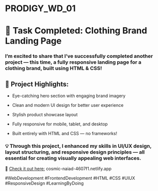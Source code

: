 # PRODIGY_WD_01

# 🎯 Task Completed: Clothing Brand Landing Page
### I’m excited to share that I’ve successfully completed another project — this time, a fully responsive landing page for a clothing brand, built using HTML & CSS!

## 👕 Project Highlights:

- Eye-catching hero section with engaging brand imagery

- Clean and modern UI design for better user experience

- Stylish product showcase layout

- Fully responsive for mobile, tablet, and desktop

- Built entirely with HTML and CSS — no frameworks!

### 💡 Through this project, I enhanced my skills in UI/UX design, layout structuring, and responsive design principles — all essential for creating visually appealing web interfaces.

🔗 [Check it out here:](cosmic-naiad-4607f1.netlify.app) cosmic-naiad-4607f1.netlify.app

#WebDevelopment #FrontendDevelopment #HTML #CSS #UIUX #ResponsiveDesign #LearningByDoing
